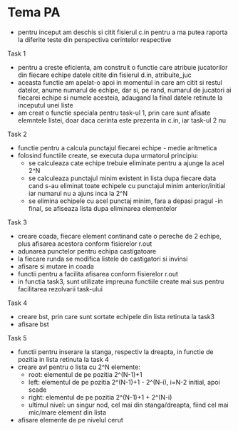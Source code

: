# Tema PA

- pentru inceput am deschis si citit fisierul c.in pentru a ma putea raporta la diferite teste din perspectiva cerintelor respective

Task 1

- pentru a creste eficienta, am construit o functie care atribuie jucatorilor din fiecare echipe datele citite din fisierul d.in, atribuite_juc
- aceasta functie am apelat-o apoi in momentul in care am citit si restul datelor, anume numarul de echipe, dar si, pe rand, numarul de jucatori ai fiecarei echipe si numele acesteia, adaugand la final datele retinute la inceputul unei liste
- am creat o functie speciala pentru task-ul 1, prin care sunt afisate elemntele listei, doar daca cerinta este prezenta in c.in, iar task-ul 2 nu


Task 2
- functie pentru a calcula punctajul fiecarei echipe - medie aritmetica
- folosind functiile create, se executa dupa urmatorul principiu:
	- se calculeaza cate echipe trebuie eliminate pentru a ajunge la acel 2^N
	- se calculeaza punctajul minim existent in lista dupa fiecare data cand s-au eliminat 			toate echipele cu punctajul minim anterior/initial iar numarul nu a ajuns inca la 2^N
	- se elimina echipele cu acel punctaj minim, fara a depasi pragul
	-in final, se afiseaza lista dupa eliminarea elementelor
	
Task 3
- creare coada, fiecare element continand cate o pereche de 2 echipe, plus afisarea acestora conform fisierelor r.out
- adunarea punctelor pentru echipa castigatoare
- la fiecare runda se modifica listele de castigatori si invinsi
- afisare si mutare in coada
- functii pentru a facilita afisarea conform fisierelor r.out
- in functia task3, sunt utilizate impreuna functiile create mai sus pentru facilitarea rezolvarii task-ului

Task 4
- creare bst, prin care sunt sortate echipele din lista retinuta la task3
- afisare bst

Task 5
- functii pentru inserare la stanga, respectiv la dreapta, in functie de pozitia in lista retinuta la task 4
- creare avl pentru o lista cu 2^N elemente:
	- root: elementul de pe pozitia 2^(N-1)+1
	- left: elementul de pe pozitia 2^(N-1)+1 - 2^(N-i), i=N-2 initial, apoi scade 
	- right: elementul de pe pozitia 2^(N-1)+1 + 2^(N-i)
	- ultimul nivel: un singur nod, cel mai din stanga/dreapta, fiind cel mai mic/mare element din lista
- afisare elemente de pe nivelul cerut


